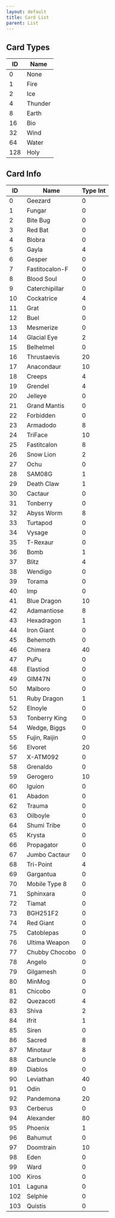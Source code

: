```yaml
---
layout: default
title: Card List
parent: List
---
```


## Card Types

| ID   | Name    |
|------|---------|
| 0    | None    |
| 1    | Fire    |
| 2    | Ice     |
| 4    | Thunder |
| 8    | Earth   |
| 16   | Bio     |
| 32   | Wind    |
| 64   | Water   |
| 128  | Holy    |

## Card Info

| ID   | Name           | Type Int |
|------|----------------|----------|
| 0    | Geezard        | 0        |
| 1    | Fungar         | 0        |
| 2    | Bite Bug       | 0        |
| 3    | Red Bat        | 0        |
| 4    | Blobra         | 0        |
| 5    | Gayla          | 4        |
| 6    | Gesper         | 0        |
| 7    | Fastitocalon-F | 0        |
| 8    | Blood Soul     | 0        |
| 9    | Caterchipillar | 0        |
| 10   | Cockatrice     | 4        |
| 11   | Grat           | 0        |
| 12   | Buel           | 0        |
| 13   | Mesmerize      | 0        |
| 14   | Glacial Eye    | 2        |
| 15   | Belhelmel      | 0        |
| 16   | Thrustaevis    | 20       |
| 17   | Anacondaur     | 10       |
| 18   | Creeps         | 4        |
| 19   | Grendel        | 4        |
| 20   | Jelleye        | 0        |
| 21   | Grand Mantis   | 0        |
| 22   | Forbidden      | 0        |
| 23   | Armadodo       | 8        |
| 24   | TriFace        | 10       |
| 25   | Fastitcalon    | 8        |
| 26   | Snow Lion      | 2        |
| 27   | Ochu           | 0        |
| 28   | SAM08G         | 1        |
| 29   | Death Claw     | 1        |
| 30   | Cactaur        | 0        |
| 31   | Tonberry       | 0        |
| 32   | Abyss Worm     | 8        |
| 33   | Turtapod       | 0        |
| 34   | Vysage         | 0        |
| 35   | T-Rexaur       | 0        |
| 36   | Bomb           | 1        |
| 37   | Blitz          | 4        |
| 38   | Wendigo        | 0        |
| 39   | Torama         | 0        |
| 40   | Imp            | 0        |
| 41   | Blue Dragon    | 10       |
| 42   | Adamantiose    | 8        |
| 43   | Hexadragon     | 1        |
| 44   | Iron Giant     | 0        |
| 45   | Behemoth       | 0        |
| 46   | Chimera        | 40       |
| 47   | PuPu           | 0        |
| 48   | Elastiod       | 0        |
| 49   | GIM47N         | 0        |
| 50   | Malboro        | 0        |
| 51   | Ruby Dragon    | 1        |
| 52   | Elnoyle        | 0        |
| 53   | Tonberry King  | 0        |
| 54   | Wedge, Biggs   | 0        |
| 55   | Fujin, Raijin  | 0        |
| 56   | Elvoret        | 20       |
| 57   | X-ATM092       | 0        |
| 58   | Grenaldo       | 0        |
| 59   | Gerogero       | 10       |
| 60   | Iguion         | 0        |
| 61   | Abadon         | 0        |
| 62   | Trauma         | 0        |
| 63   | Oilboyle       | 0        |
| 64   | Shumi Tribe    | 0        |
| 65   | Krysta         | 0        |
| 66   | Propagator     | 0        |
| 67   | Jumbo Cactaur  | 0        |
| 68   | Tri-Point      | 4        |
| 69   | Gargantua      | 0        |
| 70   | Mobile Type 8  | 0        |
| 71   | Sphinxara      | 0        |
| 72   | Tiamat         | 0        |
| 73   | BGH251F2       | 0        |
| 74   | Red Giant      | 0        |
| 75   | Catoblepas     | 0        |
| 76   | Ultima Weapon  | 0        |
| 77   | Chubby Chocobo | 0        |
| 78   | Angelo         | 0        |
| 79   | Gilgamesh      | 0        |
| 80   | MinMog         | 0        |
| 81   | Chicobo        | 0        |
| 82   | Quezacotl      | 4        |
| 83   | Shiva          | 2        |
| 84   | Ifrit          | 1        |
| 85   | Siren          | 0        |
| 86   | Sacred         | 8        |
| 87   | Minotaur       | 8        |
| 88   | Carbuncle      | 0        |
| 89   | Diablos        | 0        |
| 90   | Leviathan      | 40       |
| 91   | Odin           | 0        |
| 92   | Pandemona      | 20       |
| 93   | Cerberus       | 0        |
| 94   | Alexander      | 80       |
| 95   | Phoenix        | 1        |
| 96   | Bahumut        | 0        |
| 97   | Doomtrain      | 10       |
| 98   | Eden           | 0        |
| 99   | Ward           | 0        |
| 100  | Kiros          | 0        |
| 101  | Laguna         | 0        |
| 102  | Selphie        | 0        |
| 103  | Quistis        | 0        |
